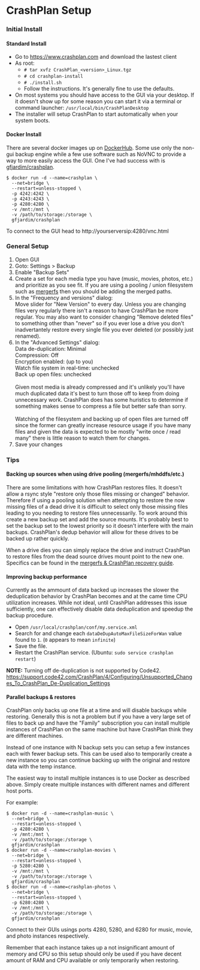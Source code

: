 # CrashPlan Setup

### Initial Install
#### Standard Install
* Go to https://www.crashplan.com and download the lastest client
* As root:  
  * `# tar xvfz CrashPlan_<version>_Linux.tgz`
  * `# cd crashplan-install`
  * `# ./install.sh`
  * Follow the instructions. It's generally fine to use the defaults.
* On most systems you should have access to the GUI via your desktop. If it doesn't show up for some reason you can start it via a terminal or command launcher: `/usr/local/bin/CrashPlanDesktop`
* The installer will setup CrashPlan to start automatically when your system boots.

#### Docker Install
There are several docker images up on [DockerHub](http://hub.docker.com). Some use only the non-gui backup engine while a few use software such as NoVNC to provide a way to more easily access the GUI. One I've had success with is [gfjardim/crashplan](https://hub.docker.com/r/gfjardim/crashplan/).

```
$ docker run -d --name=crashplan \
  --net=bridge \
  --restart=unless-stopped \
  -p 4242:4242 \
  -p 4243:4243 \
  -p 4280:4280 \
  -v /mnt:/mnt \
  -v /path/to/storage:/storage \
  gfjardim/crashplan
```

To connect to the GUI head to http://yourserversip:4280/vnc.html

### General Setup
1. Open GUI
2. Goto: Settings > Backup
3. Enable "Backup Sets"
4. Create a set for each media type you have (music, movies, photos, etc.) and prioritize as you see fit. If you are using a pooling / union filesystem such as [mergerfs](setup_(mergerfs).md) then you should be adding the merged paths.
5. In the "Frequency and versions" dialog:  
Move slider for "New Version" to every day. Unless you are changing files very regularly there isn't a reason to have CrashPlan be more regular. You may also want to consider changing "Remove deleted files" to something other than "never" so if you ever lose a drive you don't inadvertantely restore every single file you ever deleted (or possibly just renamed).
6. In the "Advanced Settings" dialog:  
Data de-duplication: Minimal  
Compression: Off  
Encryption enabled: (up to you)  
Watch file system in real-time: unchecked  
Back up open files: unchecked  
<br>Given most media is already compressed and it's unlikely you'll have much duplicated data it's best to turn those off to keep from doing unnecessary work. CrashPlan does has some huristics to determine if something makes sense to compress a file but better safe than sorry.  
<br>Watching of the filesystem and backing up of open files are turned off since the former can greatly increase resource usage if you have many files and given the data is expected to be mostly "write once / read many" there is little reason to watch them for changes.
7. Save your changes

### Tips
#### Backing up sources when using drive pooling (mergerfs/mhddfs/etc.)
There are some limitations with how CrashPlan restores files. It doesn't allow a rsync style "restore only those files missing or changed" behavior. Therefore if using a pooling solution when attempting to restore the now missing files of a dead drive it is difficult to select only those missing files leading to you needing to restore files unnecessarily. To work around this create a new backup set and add the source mounts. It's probably best to set the backup set to the lowest priority so it doesn't interfere with the main backups. CrashPlan's dedup behavior will allow for these drives to be backed up rather quickly.

When a drive dies you can simply replace the drive and instruct CrashPlan to restore files from the dead source drives mount point to the new one. Specifics can be found in the [mergerfs & CrashPlan recovery guide](recovery_(mergerfs,crashplan).md).

#### Improving backup performance

Currently as the ammount of data backed up increases the slower the deduplication behavior by CrashPlan becomes and at the came time CPU utilization increases. While not ideal, until CrashPlan addresses this issue sufficiently, one can effectively disable data deduplication and speedup the backup procedure.

* Open `/usr/local/crashplan/conf/my.service.xml`
* Search for and change each `dataDeDupAutoMaxFileSizeForWan` value found to `1`. (`0` appears to mean `infinite`)
* Save the file.
* Restart the CrashPlan service. (Ubuntu: `sudo service crashplan restart`)

**NOTE:** Turning off de-duplication is not supported by Code42.
https://support.code42.com/CrashPlan/4/Configuring/Unsupported_Changes_To_CrashPlan_De-Duplication_Settings

#### Parallel backups & restores
CrashPlan only backs up one file at a time and will disable backups while restoring. Generally this is not a problem but if you have a very large set of files to back up and have the "Family" subscription you can install multiple instances of CrashPlan on the same machine but have CrashPlan think they are different machines.

Instead of one instance with N backup sets you can setup a few instances each with fewer backup sets. This can be used also to temporarily create a new instance so you can continue backing up with the original and restore data with the temp instance.

The easiest way to install multiple instances is to use Docker as described above. Simply create multiple instances with different names and different host ports. 

For example:

```
$ docker run -d --name=crashplan-music \
  --net=bridge \
  --restart=unless-stopped \
  -p 4280:4280 \
  -v /mnt:/mnt \
  -v /path/to/storage:/storage \
  gfjardim/crashplan
$ docker run -d --name=crashplan-movies \
  --net=bridge \
  --restart=unless-stopped \
  -p 5280:4280 \
  -v /mnt:/mnt \
  -v /path/to/storage:/storage \
  gfjardim/crashplan
$ docker run -d --name=crashplan-photos \
  --net=bridge \
  --restart=unless-stopped \
  -p 6280:4280 \
  -v /mnt:/mnt \
  -v /path/to/storage:/storage \
  gfjardim/crashplan
```

Connect to their GUIs usings ports 4280, 5280, and 6280 for music, movie, and photo instances respectively.

Remember that each instance takes up a not insignificant amount of memory and CPU so this setup should only be used if you have decent amount of RAM and CPU available or only temporarily when restoring.
